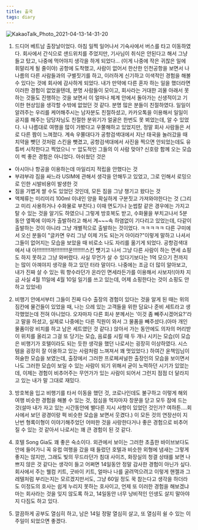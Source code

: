 ```yaml
---
title: 출국
tags: diary
---
```


![KakaoTalk_Photo_2021-04-13-14-31-20](https://user-images.githubusercontent.com/50545088/114501618-4947bc00-9c65-11eb-964d-aafb82528f1c.jpeg)


1. 드디어 베트남 출장날이었다. 아침 일찍 일어나서 기숙사에서 버스를 타고 이동하였다. 회사에서 간식으로 샌드위치를 주었지만, 기사님이 취식은 안된다고 해서 그냥 들고 탔고, 나중에 먹어야지 생각을 하게 되었다... (이게 나중에 작은 귀찮은 일에 휘말리게 될 줄이야) 공항에 도착했고, 사람이 없어서 한산한 인천공항을 보면서 나 나름의 다른 사람들과의 구별짓기를 하고, 이러하게 신기하고 이색적인 경험을 해볼 수 있다는 것에 회사에 감사하게 되었다. 내가 만약에 다른 혼자 하는 일을 했더라면 이러한 경험이 없었을텐데, 분명 사람들이 모이고, 회사라는 거대한 괴물 아래서 못하는 것들도 진행하는 것을 보면서 이 얼마나 체계 안에서 돌아가는 신생적이고 기이한 현상임을 생각할 수밖에 없었던 것 같다. 분명 많은 분들이 친절하였다. 일일이 알려주는 우리를 케어해주시는 남자분도 친절하셨고, 카카오톡을 이용해서 일일이 공지를 해주는 담당자님도 친절한 분위기가 얼굴은 한번도 못 뵈었는데, 알 수 있었다. 나 나름대로 여행을 많이 가봤다고 우쭐해하고 있었지만, 정말 회사 사람들은 서로 다른 짬이 느껴졌다. 계속 우쭐대다가 공항검색대에서 지난 태국을 놀러갔을 때 치약을 뺏던 것처럼 스킨을 뺏겼고, 공항검색대에서 사진을 찍으면 안되었는데도 유튜버 시작한다고 찍었으니 ㅜ 압도적인 그들의 이 사람 맞아? 신호랑 함께 오는 모습이 썩 좋은 경험은 아니었다. 아쉬웠던 것은
- 아시아나 항공을 이용하는데 마일리지 적립을 안했다는 것
- 부랴부랴 짐을 싸느라 USIM에 관해서 생각을 안해두고 있었고, 그로 인해서 로밍으로 인한 시발비용이 발생한 것
- 짐을 가볍게 쌀 수도 있었던 것인데, 모든 짐을 그냥 챙기고 왔다는 것
- 액체류는 미리미리 100ml 이내인 양을 확실하게 구분짓고 가져와야한다는 것 (그리고 미리 사용하거나 수화물로 부친다.) 이때 면도기나 눈썹칼 같은 경우에는 가지고 탈 수 있는 것을 알기도 하였으니
그렇게 방호복도 받고, 수화물을 부치고나서 5분동안 옆쪽에 이따가 출발하라고 해서 계~~~속 하염없이 기다리고 있었는데, 다같이 출발하는 것이 아니라 그냥 개별적으로 출발하는 것이었다. ㅋㅋㅋㅋㅋ 다른 구미에서 오신 분들이 "글카면 우리 그냥 이제 가도 되는거 아이라?"이렇게 말하고 나셔서 그들이 없어지는 모습을 보았을 때 비로소 나도 자리를 옮기게 되었다. 공항검색대에서 내 아!!!!!!!!!까!!!!!!!!!운!!!!!!!!스킨 뻇기고 나서 그냥 다른 사람이 하는 면세 쇼핑도 하지 못하고 그냥 와버렸다. 사실 무언가 살 수 있다기보다는 1억 모으기 전까지는 많이 아껴야지 생각을 하고 있던 터라 말이다. 나중에는 조금 더 많이 알아보고, 내가 진짜 살 수 있는 뭐 향수라던가 온라인 면세라든가를 이용해서 사보자!(아차 지금 사실 4월 11일에 4월 10일 일기를 쓰고 있는데, 어제 쇼핑한다는 것이 쇼핑도 안하고 있었네)

2. 비행기 안에서부터 그들이 진짜 다수 출장의 경험이 있다는 것을 알게 된 때는 위의 짐칸에 물건들이 있었을 때, 나는 으레 있는 고객들을 위한 담요나 준비 세트라고 생각했었는데 전혀 아니었다. 오자마자 다른 회사 분께서는 '이것 좀 빼주시겠어요?'라고 말을 하셨고, 실제로 나중에는 다른 직원이 와서 그 물품을 빼주셨다.(아마 개인 물품이랑 비치를 하고 남은 세트였던 것 같다.) 앉아서 가는 동안에도 의자의 머리받이 위치를 올리고 그걸 또 당기는 모습, 음료를 시킬 때 두 개나 시키는 모습(이 모습은 비행기가 호텔이라도 되는 듯한 생각을 했던 나로서는 굉장히 이상하였다. 시스템을 굉장히 잘 이용하고 있는 사람처럼 느껴져서 꽤 멋있었다.) 하여간 윤책임님이 허술한 모습을 보였는데, 출장에서 그러한 프로페셔널한 출장인의 모습을 보이면서 나도 그러한 모습이 보일 수 있는 사람이 되기 위해서 굳이 노력하던 시기가 있었는데, 이제는 경험이 비추어주는 무언가가 있는 사람이 되어서 그런지 점점 더 달라지고 있는 내가 말 그대로 재밌다.

3. 방호복을 입고 비행기를 타서 이동을 했던 것, 코로나인데도 불구하고 이렇게 해외 여행 비슷한 경험을 해볼 수 있는 것, 점심을 먹자마자 창문을 닫고 모두 잠에 드는 것(설마 내가 자고 있는 시간동안에 별다른 지시 사항이 있었던 것인가? 여하튼....회사에서 보던 광경이랑 퍽 비슷한 모습을 보면서 웃겼다.) 이 모든 것의 연장선이 지난번 형록이형이 이야기해주었던 어떠한 것을 사랑한다거나 좋은 경험으로 비추어질 수 있는 것 같아서 나로서는 꽤 큰 경험이 된 것 같다.

4. 호텔 Song Gia도 꽤 좋은 숙소이다. 외관에서 보이는 그러한 초촐한 바이브보다도 안에 들어가니 꼭 유럽 여행을 갔을 때 들렀던 호텔과 비슷한 외형에 냄새는 그렇게 좋지는 않지만, 그래도 빛의 무드라던가 침대 사이즈, 화장실의 청결 상태를 보면 나쁘지 않은 것 같다는 생각이 들고 어쩌면 14일동안 정말 감사한 경험이 아닌가 싶다. 회사에서 주는 웰컴 키트, 굿바이 키트, 얼마나 나를 굴려먹으려고 이렇게 핸젤과 그레텔처럼 부리는지는 모르겠지만서도, 그냥 60일 정도 꾹 참는다고 생각을 하더라도 이정도의 호사는 쉽게 누리지 못하는 호사이고, 언제 또 이러한 경험을 해보겠냐마는 회사라는 것을 잊지 않도록 하고, 14일동안 너무 낭비적인 인생도 살지 말아야지 다짐도 하고 있다.

5. 깔끔하게 공부도 열심히 하고, 남은 14일 정말 열심히 살고, 또 열심히 쉴 수 있는 이주일이 되었으면 좋겠다.